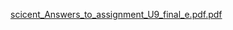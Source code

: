 [scicent_Answers_to_assignment_U9_final_e.pdf.pdf](https://github.com/user-attachments/files/17272539/scicent_Answers_to_assignment_U9_final_e.pdf.pdf)
